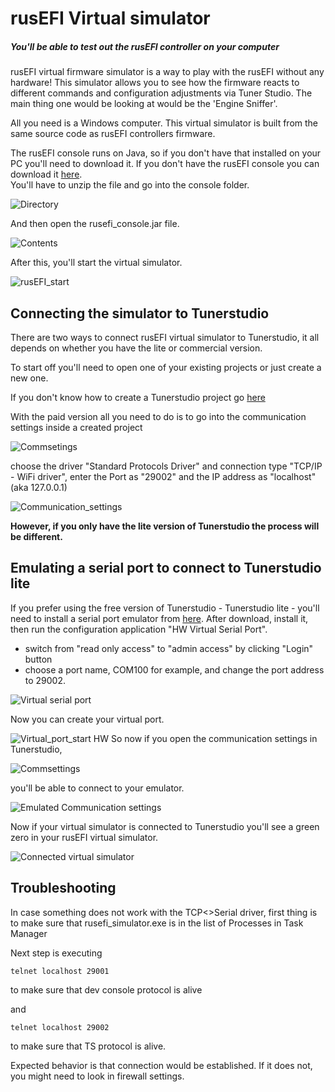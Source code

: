 # rusEFI Virtual simulator

##### You'll be able to test out the rusEFI controller on your computer 

rusEFI virtual firmware simulator is a way to play with the rusEFI without any hardware! 
This simulator allows you to see how the firmware reacts to different commands and configuration adjustments via Tuner Studio. The main thing one would be looking at would be the 'Engine Sniffer'.

All you need is a Windows computer. This virtual simulator is built from the same source code as rusEFI controllers firmware. 

The rusEFI console runs on Java, so if you don't have that installed on your PC you'll need to download it.
If you don't have the rusEFI console you can download it [here](http://rusefi.com/build_server/rusefi_bundle.zip).  
You'll have to unzip the file and go into the console folder.
 
 ![Directory](FAQ/images/simulator/rusEFI_console_directory.png)
 
 And then open the rusefi_console.jar file.
 
 ![Contents](FAQ/images/simulator/rusEFI_console_directionary_files.png)

After this, you'll start the virtual simulator.

![rusEFI_start](FAQ/images/simulator/rusEFI_start.png)

## Connecting the simulator to Tunerstudio

There are two ways to connect rusEFI virtual simulator to Tunerstudio, it all depends on whether you have the lite or commercial version.

To start off you'll need to open one of your existing projects or just create a new one.

If you don't know how to create a Tunerstudio project go [here](HOWTO-create-tunerstudio-project)
 
With the paid version all you need to do is to go into the communication settings inside a created project
 
 ![Commsetings](FAQ/images/simulator/Tunerstudio_comm._settings.png)
 
 
choose the driver "Standard Protocols Driver" and connection type "TCP/IP - WiFi driver", enter the Port as "29002" and the IP address as "localhost" (aka 127.0.0.1)
 
 ![Communication_settings](FAQ/images/simulator/Communication_settings_direct.png)
 
**However, if you only have the lite version of Tunerstudio the process will be different.**

## Emulating a serial port to connect to Tunerstudio lite

If you prefer using the free version of Tunerstudio - Tunerstudio lite -  you'll need to install a serial port emulator 
from [here](https://www.hw-group.com/software/hw-vsp3-virtual-serial-port#download). 
After download, install it, then run the configuration application "HW Virtual Serial Port".
- switch from "read only access" to "admin access" by clicking "Login" button
- choose a port name, COM100 for example, and change the port address to 29002.



![Virtual serial port](FAQ/images/simulator/Emulator_settings.png)

Now you can create your virtual port.

![Virtual_port_start](FAQ/images/simulator/Virtual_port_start.png)
HW 
So now if you open the communication settings in Tunerstudio,

![Commsettings](FAQ/images/simulator/Tunerstudio_comm._settings.png)

you'll be able to connect to your emulator.

![Emulated Communication settings](FAQ/images/simulator/Communication_settings_tutorial.png) 

Now if your virtual simulator is connected to Tunerstudio you'll see a green zero in your rusEFI virtual simulator.

![Connected virtual simulator](FAQ/images/simulator/rusEFI_virtual_simulator_connected.png) 

## Troubleshooting
In case something does not work with the TCP<>Serial driver, first thing is to make sure that rusefi_simulator.exe is in the list of Processes in Task Manager

Next step is executing

`telnet localhost 29001`

to make sure that dev console protocol is alive

and

`telnet localhost 29002`

to make sure that TS protocol is alive.

Expected behavior is that connection would be established. If it does not, you might need to look in firewall settings. 


